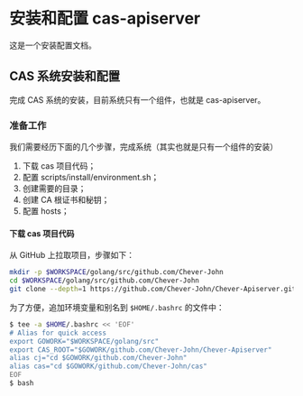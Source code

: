 # 安装和配置 cas-apiserver

这是一个安装配置文档。

## CAS 系统安装和配置

完成 CAS 系统的安装，目前系统只有一个组件，也就是 cas-apiserver。

### 准备工作

我们需要经历下面的几个步骤，完成系统（其实也就是只有一个组件的安装）

1. 下载 cas 项目代码；
2. 配置 scripts/install/environment.sh；
3. 创建需要的目录；
4. 创建 CA 根证书和秘钥；
5. 配置 hosts；

#### 下载 cas 项目代码

从 GitHub 上拉取项目，步骤如下：

```bash
mkdir -p $WORKSPACE/golang/src/github.com/Chever-John
cd $WORKSPACE/golang/src/github.com/Chever-John
git clone --depth=1 https://github.com/Chever-John/Chever-Apiserver.git
```

为了方便，追加环境变量和别名到 `$HOME/.bashrc` 的文件中：

```bash
$ tee -a $HOME/.bashrc << 'EOF'
# Alias for quick access
export GOWORK="$WORKSPACE/golang/src"
export CAS_ROOT="$GOWORK/github.com/Chever-John/Chever-Apiserver"
alias cj="cd $GOWORK/github.com/Chever-John"
alias cas="cd $GOWORK/github.com/Chever-John/cas"
EOF
$ bash
```
